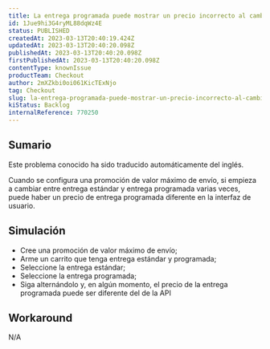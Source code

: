 ```yaml
---
title: La entrega programada puede mostrar un precio incorrecto al cambiar entre entrega y programada
id: 1Jue9hi3G4ryML88dqWz4E
status: PUBLISHED
createdAt: 2023-03-13T20:40:19.424Z
updatedAt: 2023-03-13T20:40:20.098Z
publishedAt: 2023-03-13T20:40:20.098Z
firstPublishedAt: 2023-03-13T20:40:20.098Z
contentType: knownIssue
productTeam: Checkout
author: 2mXZkbi0oi061KicTExNjo
tag: Checkout
slug: la-entrega-programada-puede-mostrar-un-precio-incorrecto-al-cambiar-entre-entrega-y-programada
kiStatus: Backlog
internalReference: 770250
---
```


## Sumario

<div class="alert alert-info">
  <p>Este problema conocido ha sido traducido automáticamente del inglés.</p>
</div>


Cuando se configura una promoción de valor máximo de envío, si empieza a cambiar entre entrega estándar y entrega programada varias veces, puede haber un precio de entrega programada diferente en la interfaz de usuario.


##

## Simulación



- Cree una promoción de valor máximo de envío;
- Arme un carrito que tenga entrega estándar y programada;
- Seleccione la entrega estándar;
- Seleccione la entrega programada;
- Siga alternándolo y, en algún momento, el precio de la entrega programada puede ser diferente del de la API


##

## Workaround


N/A



